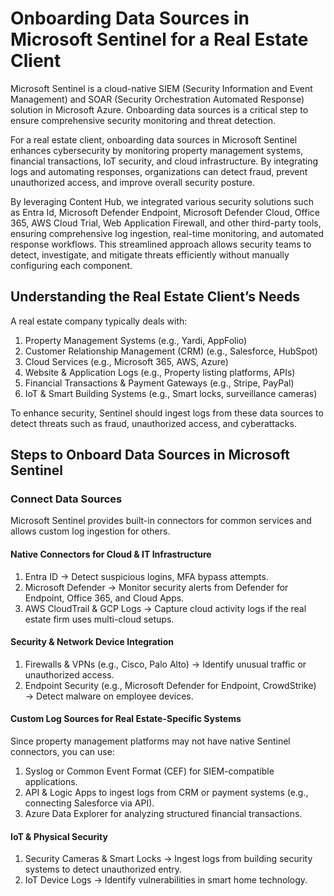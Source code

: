 # Onboarding Data Sources in Microsoft Sentinel for a Real Estate Client
Microsoft Sentinel is a cloud-native SIEM (Security Information and Event Management) and SOAR (Security Orchestration Automated Response) solution in Microsoft Azure. Onboarding data sources is a critical step to ensure comprehensive security monitoring and threat detection.

For a real estate client, onboarding data sources in Microsoft Sentinel enhances cybersecurity by monitoring property management systems, financial transactions, IoT security, and cloud infrastructure. By integrating logs and automating responses, organizations can detect fraud, prevent unauthorized access, and improve overall security posture.

By leveraging Content Hub, we integrated various security solutions such as Entra Id, Microsoft Defender Endpoint, Microsoft Defender Cloud, Office 365, AWS Cloud Trial, Web Application Firewall, and other third-party tools, ensuring comprehensive log ingestion, real-time monitoring, and automated response workflows. This streamlined approach allows security teams to detect, investigate, and mitigate threats efficiently without manually configuring each component.

## Understanding the Real Estate Client’s Needs
A real estate company typically deals with:

1. Property Management Systems (e.g., Yardi, AppFolio)
2. Customer Relationship Management (CRM) (e.g., Salesforce, HubSpot)
3. Cloud Services (e.g., Microsoft 365, AWS, Azure)
4. Website & Application Logs (e.g., Property listing platforms, APIs)
5. Financial Transactions & Payment Gateways (e.g., Stripe, PayPal)
6. IoT & Smart Building Systems (e.g., Smart locks, surveillance cameras)

To enhance security, Sentinel should ingest logs from these data sources to detect threats such as fraud, unauthorized access, and cyberattacks.

## Steps to Onboard Data Sources in Microsoft Sentinel
### Connect Data Sources
Microsoft Sentinel provides built-in connectors for common services and allows custom log ingestion for others.

#### Native Connectors for Cloud & IT Infrastructure
1. Entra ID → Detect suspicious logins, MFA bypass attempts.
2. Microsoft Defender → Monitor security alerts from Defender for Endpoint, Office 365, and Cloud Apps.
3. AWS CloudTrail & GCP Logs → Capture cloud activity logs if the real estate firm uses multi-cloud setups.

#### Security & Network Device Integration
1. Firewalls & VPNs (e.g., Cisco, Palo Alto) → Identify unusual traffic or unauthorized access.
2. Endpoint Security (e.g., Microsoft Defender for Endpoint, CrowdStrike) → Detect malware on employee devices.

#### Custom Log Sources for Real Estate-Specific Systems
Since property management platforms may not have native Sentinel connectors, you can use:

1. Syslog or Common Event Format (CEF) for SIEM-compatible applications.
2. API & Logic Apps to ingest logs from CRM or payment systems (e.g., connecting Salesforce via API).
3. Azure Data Explorer for analyzing structured financial transactions.

#### IoT & Physical Security
1. Security Cameras & Smart Locks → Ingest logs from building security systems to detect unauthorized entry.
2. IoT Device Logs → Identify vulnerabilities in smart home technology.
